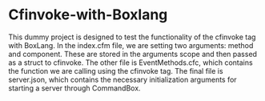 # Cfinvoke-with-Boxlang
This dummy project is designed to test the functionality of the cfinvoke tag with BoxLang. In the index.cfm file, we are setting two arguments: method and component. These are stored in the arguments scope and then passed as a struct to cfinvoke. The other file is EventMethods.cfc, which contains the function we are calling using the cfinvoke tag. The final file is server.json, which contains the necessary initialization arguments for starting a server through CommandBox.
